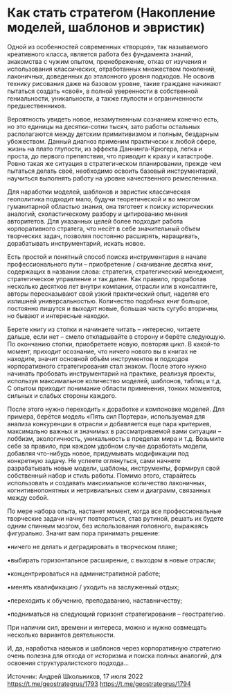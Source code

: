 # Как стать стратегом (Накопление моделей, шаблонов и эвристик)
Одной из особенностей современных «творцов», так называемого креативного класса, является работа без фундамента знаний, знакомства с чужим опытом, пренебрежение, отказ от изучения и использования классических, отработанных множеством поколений, лаконичных, доведенных до эталонного уровня подходов. Не освоив технику рисования даже на базовом уровне, такие граждане начинают пытаться создать «своё», в полной уверенности в собственной гениальности, уникальности, а также глупости и ограниченности предшественников.

Вероятность увидеть новое, незамутненным сознанием конечно есть, но это единицы на десятки-сотни тысяч, зато работы остальных располагаются между детским примитивизмом и полным, бездарным убожеством. Данный диагноз применим практически к любой сфере, жизнь на плато глупости, из эффекта Даннинга-Крюгера, легка и проста, до первого препятствия, что приводит к краху и катастрофе. Ровно такая же ситуация в стратегическом планировании, прежде чем пытаться делать своё, необходимо освоить базовый инструментарий, научиться выполнять работу на уровне качественного ремесленника.

Для наработки моделей, шаблонов и эвристик классическая геополитика подходит мало, будучи теоретической и во многом гуманитарной областью знания, она тяготеет к поиску исторических аналогий, схоластическому разбору и цитированию мнения авторитетов. Для указанных целей более подходит работа корпоративного стратега, что несёт в себе значительный объем творческих задач, позволяя постоянно расширять, наращивать, дорабатывать инструментарий, искать новое. 

Есть простой и понятный способ поиска инструментария в начале профессионального пути – приобретение / скачивание десятка книг, содержащих в названии слова: стратегия, стратегический менеджмент, стратегическое управление и так далее. Как правило, проработав несколько десятков лет внутри компании, отрасли или в консалтинге, авторы пересказывают свой узкий практический опыт, наделяя его излишней универсальностью. Количество подобных книг большое, постоянно пишутся и выходят новые, большая часть сугубо вторичны, но бывают и интересные находки.

Берете книгу из стопки и начинаете читать – интересно, читаете дальше, если нет – смело откладывайте в сторону и берёте следующую. По окончанию стопки, приобретаете новую, повторяя цикл. В какой-то момент, приходит осознание, что ничего нового вы в книгах не находите, значит основной объём инструментов и подходов корпоративного стратегирования стал знаком. После этого нужно начинать пробовать инструментарий на практике, реализуя проекты, используя максимальное количество моделей, шаблонов, таблиц и т.д. С опытом приходит понимание области применения, тонких моментов, сильных и слабых стороны каждого.

После этого нужно переходить к доработке и компоновке моделей. Для примера, берётся модель «Пять сил Портера», используемая для анализа конкуренции в отрасли и добавляется еще пара критериев, максимально важных и значимых в рассматриваемой вами ситуации – лоббизм, экологичность, уникальность в пределах мира и т.д. Возьмите себе за правило, при каждом удобном случае доработать модели, добавляя что-нибудь новое, придумывать модификации под конкретную задачу. Не успеете оглянуться, сами начнете разрабатывать новые модели, шаблоны, инструменты, формируя свой собственный набор и стиль работы. Помимо этого, старайтесь использовать и создавать максимальное количество лаконичных, когнитивнопонятных и нетривиальных схем и диаграмм, связанных между собой.

По мере набора опыта, настанет момент, когда все профессиональные творческие задачи начнут повторяться, став рутиной, решать их будете одним спинным мозгом, без использования головного, выражаясь фигурально. Значит вам пора принимать решение:

▪️ничего не делать и деградировать в творческом плане;

▪️выбирать горизонтальное расширение, с выходом в новые отрасли;

▪️концентрироваться на административной работе;

▪️менять квалификацию / уходить на заслуженный отдых;

▪️переходить к обучению, преподаванию, наставничеству;

▪️подниматься на следующий горизонт стратегирования – геостратегию.

При наличии сил, времени и интереса, можно и нужно совмещать несколько вариантов деятельности.

И, да, наработка навыков и шаблонов через корпоративную стратегию очень полезна для отхода от историзма и поиска полных аналогий, для освоения структуралистского подхода…

Источник: Андрей Школьников, 17 июля 2022
https://t.me/geostrategrus/1793
https://t.me/geostrategrus/1794